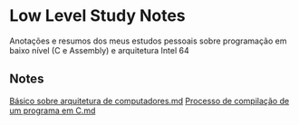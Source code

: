 # Low Level Study Notes

Anotações e resumos dos meus estudos pessoais sobre programação em baixo nível (C e Assembly) e arquitetura Intel 64

## Notes

[Básico sobre arquitetura de computadores.md](https://github.com/SQU4NCH/Low-Level-Study-Notes/blob/main/B%C3%A1sico%20sobre%20arquitetura%20de%20computadores.md)
[Processo de compilação de um programa em C.md](https://github.com/SQU4NCH/Low-Level-Study-Notes/blob/main/Processo%20de%20compila%C3%A7%C3%A3o%20de%20um%20programa%20em%20C.md)
